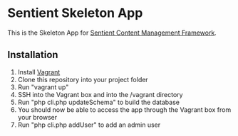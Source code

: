 Sentient Skeleton App
=====================

This is the Skeleton App for [Sentient Content Management Framework](https://github.com/mikegibson/sentient).

Installation
------------
1. Install [Vagrant](http://www.vagrantup.com/)
2. Clone this repository into your project folder
3. Run "vagrant up"
4. SSH into the Vagrant box and into the /vagrant directory
5. Run "php cli.php updateSchema" to build the database
6. You should now be able to access the app through the Vagrant box from your browser
7. Run "php cli.php addUser" to add an admin user
